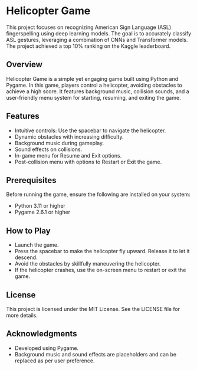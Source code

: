 # Helicopter Game

This project focuses on recognizing American Sign Language (ASL) fingerspelling using deep learning models. The goal is to accurately classify ASL gestures, leveraging a combination of CNNs and Transformer models. The project achieved a top 10% ranking on the Kaggle leaderboard.  
  
## Overview 
  
Helicopter Game is a simple yet engaging game built using Python and Pygame. In this game, players control a helicopter, avoiding obstacles to achieve a high score. It features background music, collision sounds, and a user-friendly menu system for starting, resuming, and exiting the game.
     
## Features      
 
- Intuitive controls: Use the spacebar to navigate the helicopter.
- Dynamic obstacles with increasing difficulty.
- Background music during gameplay.
- Sound effects on collisions.
- In-game menu for Resume and Exit options.
- Post-collision menu with options to Restart or Exit the game.

## Prerequisites

Before running the game, ensure the following are installed on your system:

- Python 3.11 or higher
- Pygame 2.6.1 or higher

## How to Play

- Launch the game.
- Press the spacebar to make the helicopter fly upward. Release it to let it descend.
- Avoid the obstacles by skillfully maneuvering the helicopter.
- If the helicopter crashes, use the on-screen menu to restart or exit the game.

## License

This project is licensed under the MIT License. See the LICENSE file for more details.

## Acknowledgments

- Developed using Pygame.
- Background music and sound effects are placeholders and can be replaced as per user preference.


